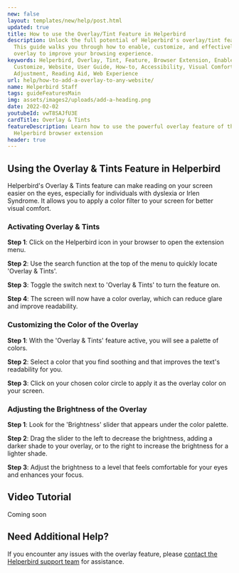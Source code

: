 ```yaml
---
new: false
layout: templates/new/help/post.html
updated: true
title: How to use the Overlay/Tint Feature in Helperbird
description: Unlock the full potential of Helperbird's overlay/tint feature.
  This guide walks you through how to enable, customize, and effectively use the
  overlay to improve your browsing experience.
keywords: Helperbird, Overlay, Tint, Feature, Browser Extension, Enable,
  Customize, Website, User Guide, How-to, Accessibility, Visual Comfort, Screen
  Adjustment, Reading Aid, Web Experience
url: help/how-to-add-a-overlay-to-any-website/
name: Helperbird Staff
tags: guideFeaturesMain
img: assets/images2/uploads/add-a-heading.png
date: 2022-02-02
youtubeId: vwT8SAJfU3E
cardTitle: Overlay & Tints
featureDescription: Learn how to use the powerful overlay feature of the
  Helperbird browser extension
header: true
---
```


## Using the Overlay & Tints Feature in Helperbird

Helperbird's Overlay & Tints feature can make reading on your screen easier on the eyes, especially for individuals with dyslexia or Irlen Syndrome. It allows you to apply a color filter to your screen for better visual comfort.

### Activating Overlay & Tints

**Step 1**: Click on the Helperbird icon in your browser to open the extension menu.

**Step 2**: Use the search function at the top of the menu to quickly locate 'Overlay & Tints'.

**Step 3**: Toggle the switch next to 'Overlay & Tints' to turn the feature on.

**Step 4**: The screen will now have a color overlay, which can reduce glare and improve readability.

### Customizing the Color of the Overlay

**Step 1**: With the 'Overlay & Tints' feature active, you will see a palette of colors.

**Step 2**: Select a color that you find soothing and that improves the text's readability for you.

**Step 3**: Click on your chosen color circle to apply it as the overlay color on your screen.

### Adjusting the Brightness of the Overlay

**Step 1**: Look for the 'Brightness' slider that appears under the color palette.

**Step 2**: Drag the slider to the left to decrease the brightness, adding a darker shade to your overlay, or to the right to increase the brightness for a lighter shade.

**Step 3**: Adjust the brightness to a level that feels comfortable for your eyes and enhances your focus.


## Video Tutorial

Coming soon

## Need Additional Help?
If you encounter any issues with the overlay feature, please [contact the Helperbird support team](/support) for assistance.
